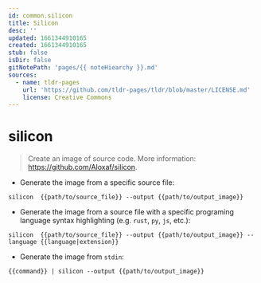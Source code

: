 ```yaml
---
id: common.silicon
title: Silicon
desc: ''
updated: 1661344910165
created: 1661344910165
stub: false
isDir: false
gitNotePath: 'pages/{{ noteHiearchy }}.md'
sources:
  - name: tldr-pages
    url: 'https://github.com/tldr-pages/tldr/blob/master/LICENSE.md'
    license: Creative Commons
---
```

# silicon

> Create an image of source code.
> More information: <https://github.com/Aloxaf/silicon>.

- Generate the image from a specific source file:

`silicon  {{path/to/source_file}} --output {{path/to/output_image}}`

- Generate the image from a source file with a specific programing language syntax highlighting (e.g. `rust`, `py`, `js`, etc.):

`silicon  {{path/to/source_file}} --output {{path/to/output_image}} --language {{language|extension}}`

- Generate the image from `stdin`:

`{{command}} | silicon --output {{path/to/output_image}}`

